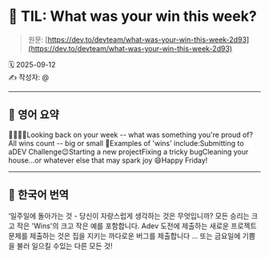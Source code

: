 # 📌 TIL: What was your win this week?

> 원문: [https://dev.to/devteam/what-was-your-win-this-week-2d93](https://dev.to/devteam/what-was-your-win-this-week-2d93)

🗓 2025-09-12  
✍️ 작성자: @

---

## 🔹 영어 요약

👋👋👋👋Looking back on your week -- what was something you're proud of?All wins count -- big or small 🎉Examples of 'wins' include:Submitting to aDEV Challenge😉Starting a new projectFixing a tricky bugCleaning your house...or whatever else that may spark joy 😄Happy Friday!

---

## 🔸 한국어 번역

‘일주일에 돌아가는 것 - 당신이 자랑스럽게 생각하는 것은 무엇입니까? 모든 승리는 크고 작은 'Wins'의 크고 작은 예를 포함합니다. Adev 도전에 제출하는 새로운 프로젝트 문제를 제출하는 것은 집을 지키는 까다로운 버그를 제출합니다 ... 또는 금요일에 기쁨을 불러 일으킬 수있는 다른 모든 것!
